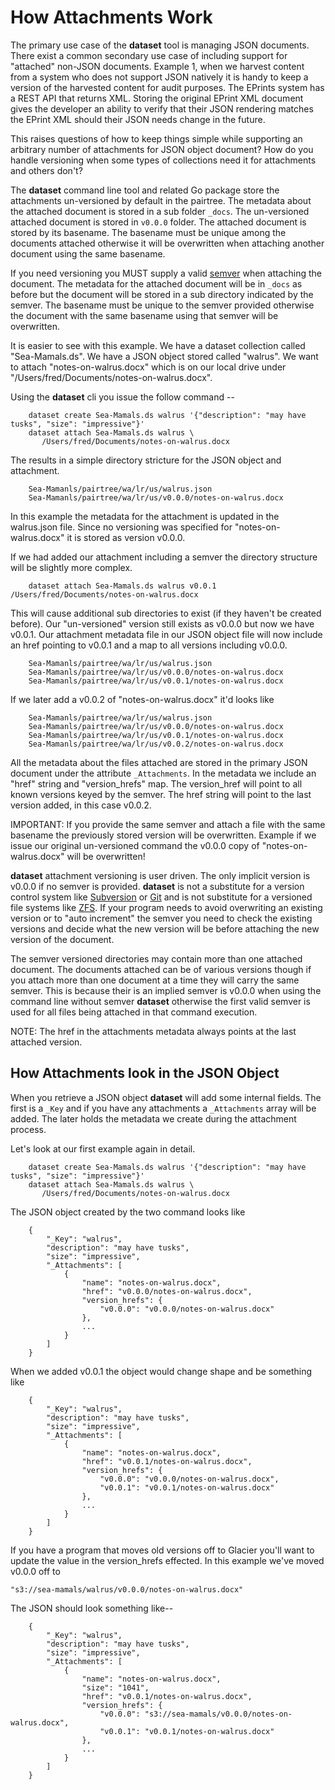 How Attachments Work
====================

The primary use case of the __dataset__ tool is managing JSON documents.
There exist a common secondary use case of including support for
\"attached\" non-JSON documents. Example 1, when we harvest content from
a system who does not support JSON natively it is handy to keep a
version of the harvested content for audit purposes. The EPrints system
has a REST API that returns XML. Storing the original EPrint XML
document gives the developer an ability to verify that their JSON
rendering matches the EPrint XML should their JSON needs change in the
future.

This raises questions of how to keep things simple while supporting an
arbitrary number of attachments for JSON object document? How do you
handle versioning when some types of collections need it for attachments
and others don\'t?

The __dataset__ command line tool and related Go package store the
attachments un-versioned by default in the pairtree. The metadata about
the attached document is stored in a sub folder `_docs`. The un-versioned
attached document is stored in `v0.0.0` folder. The attached document is
stored by its basename. The basename must be unique among the documents
attached otherwise it will be overwritten when attaching another
document using the same basename.

If you need versioning you MUST supply a valid
[semver](https://semver.org) when attaching the document. The metadata
for the attached document will be in `_docs` as before but the document
will be stored in a sub directory indicated by the semver. The basename
must be unique to the semver provided otherwise the document with the
same basename using that semver will be overwritten.

It is easier to see with this example. We have a dataset collection
called \"Sea-Mamals.ds\". We have a JSON object stored called
\"walrus\". We want to attach \"notes-on-walrus.docx\" which is on our
local drive under \"/Users/fred/Documents/notes-on-walrus.docx\".

Using the __dataset__ cli you issue the follow command \--

``` {.shell}
    dataset create Sea-Mamals.ds walrus '{"description": "may have tusks", "size": "impressive"}'
    dataset attach Sea-Mamals.ds walrus \
       /Users/fred/Documents/notes-on-walrus.docx
```

The results in a simple directory stricture for the JSON object and
attachment.

        Sea-Mamanls/pairtree/wa/lr/us/walrus.json
        Sea-Mamanls/pairtree/wa/lr/us/v0.0.0/notes-on-walrus.docx

In this example the metadata for the attachment is updated in the
walrus.json file. Since no versioning was specified for
\"notes-on-walrus.docx\" it is stored as version v0.0.0.

If we had added our attachment including a semver the directory
structure will be slightly more complex.

``` {.shell}
    dataset attach Sea-Mamals.ds walrus v0.0.1 /Users/fred/Documents/notes-on-walrus.docx
```

This will cause additional sub directories to exist (if they haven\'t be
created before). Our \"un-versioned\" version still exists as v0.0.0 but
now we have v0.0.1. Our attachment metadata file in our JSON object file
will now include an href pointing to v0.0.1 and a map to all versions
including v0.0.0.

        Sea-Mamanls/pairtree/wa/lr/us/walrus.json
        Sea-Mamanls/pairtree/wa/lr/us/v0.0.0/notes-on-walrus.docx
        Sea-Mamanls/pairtree/wa/lr/us/v0.0.1/notes-on-walrus.docx

If we later add a v0.0.2 of \"notes-on-walrus.docx\" it\'d looks like

        Sea-Mamanls/pairtree/wa/lr/us/walrus.json
        Sea-Mamanls/pairtree/wa/lr/us/v0.0.0/notes-on-walrus.docx
        Sea-Mamanls/pairtree/wa/lr/us/v0.0.1/notes-on-walrus.docx
        Sea-Mamanls/pairtree/wa/lr/us/v0.0.2/notes-on-walrus.docx

All the metadata about the files attached are stored in the primary JSON
document under the attribute `_Attachments`. In the metadata we include
an \"href\" string and \"version_hrefs\" map. The version_href will
point to all known versions keyed by the semver. The href string will
point to the last version added, in this case v0.0.2.

IMPORTANT: If you provide the same semver and attach a file with the
same basename the previously stored version will be overwritten. Example
if we issue our original un-versioned command the v0.0.0 copy of
\"notes-on-walrus.docx\" will be overwritten!

__dataset__ attachment versioning is user driven. The only implicit
version is v0.0.0 if no semver is provided. __dataset__ is not a
substitute for a version control system like [Subversion]() or [Git]()
and is not substitute for a versioned file systems like [ZFS](). If your
program needs to avoid overwriting an existing version or to \"auto
increment\" the semver you need to check the existing versions and
decide what the new version will be before attaching the new version of
the document.

The semver versioned directories may contain more than one attached
document. The documents attached can be of various versions though if
you attach more than one document at a time they will carry the same
semver. This is because their is an implied semver is v0.0.0 when using
the command line without semver __dataset__ otherwise the first valid
semver is used for all files being attached in that command execution.

NOTE: The href in the attachments metadata always points at the last
attached version.

How Attachments look in the JSON Object
---------------------------------------

When you retrieve a JSON object __dataset__ will add some internal
fields. The first is a `_Key` and if you have any attachments a
`_Attachments` array will be added. The later holds the metadata we
create during the attachment process.

Let\'s look at our first example again in detail.

``` {.shell}
    dataset create Sea-Mamals.ds walrus '{"description": "may have tusks", "size": "impressive"}'
    dataset attach Sea-Mamals.ds walrus \
       /Users/fred/Documents/notes-on-walrus.docx
```

The JSON object created by the two command looks like

``` {.json}
    {
        "_Key": "walrus",
        "description": "may have tusks",
        "size": "impressive",
        "_Attachments": [
            {
                "name": "notes-on-walrus.docx",
                "href": "v0.0.0/notes-on-walrus.docx",
                "version_hrefs": {
                    "v0.0.0": "v0.0.0/notes-on-walrus.docx"
                },
                ...
            }
        ]
    }
```

When we added v0.0.1 the object would change shape and be something like

``` {.json}
    {
        "_Key": "walrus",
        "description": "may have tusks",
        "size": "impressive",
        "_Attachments": [
            {
                "name": "notes-on-walrus.docx",
                "href": "v0.0.1/notes-on-walrus.docx",
                "version_hrefs": {
                    "v0.0.0": "v0.0.0/notes-on-walrus.docx",
                    "v0.0.1": "v0.0.1/notes-on-walrus.docx"
                },
                ...
            }
        ]
    }
```

If you have a program that moves old versions off to Glacier you\'ll
want to update the value in the version_hrefs effected. In this example
we\'ve moved v0.0.0 off to

    "s3://sea-mamals/walrus/v0.0.0/notes-on-walrus.docx"

The JSON should look something like\--

``` {.json}
    {
        "_Key": "walrus",
        "description": "may have tusks",
        "size": "impressive",
        "_Attachments": [
            {
                "name": "notes-on-walrus.docx",
                "size": "1041",
                "href": "v0.0.1/notes-on-walrus.docx",
                "version_hrefs": {
                    "v0.0.0": "s3://sea-mamals/v0.0.0/notes-on-walrus.docx",
                    "v0.0.1": "v0.0.1/notes-on-walrus.docx"
                },
                ...
            }
        ]
    }
```

